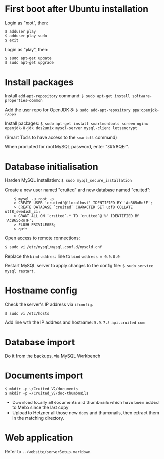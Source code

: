 # First boot after Ubuntu installation

Login as "root", then:

    $ adduser play
    $ adduser play sudo
    $ exit


Login as "play", then:

    $ sudo apt-get update
    $ sudo apt-get upgrade


# Install packages

Install `add-apt-repository` command: `$ sudo apt-get install software-properties-common`

Add the user repo for OpenJDK 8: `$ sudo add-apt-repository ppa:openjdk-r/ppa`

Install packages: `$ sudo apt-get install smartmontools screen nginx openjdk-8-jdk dos2unix mysql-server mysql-client letsencrypt`

(Smart Tools to have access to the `smartctl` command) 

When prompted for root MySQL password, enter "S#fr8QEr".


# Database initialisation

Harden MySQL installation: `$ sudo mysql_secure_installation`

Create a new user named "cruited" and new database named "cruited":

        $ mysql -u root -p
		> CREATE USER 'cruited'@'localhost' IDENTIFIED BY 'AcB65oRo!F';
        > CREATE DATABASE `cruited` CHARACTER SET utf8 COLLATE utf8_swedish_ci;
        > GRANT ALL ON `cruited`.* TO `cruited`@'%' IDENTIFIED BY 'AcB65oRo!F';
        > FLUSH PRIVILEGES;
        > quit

Open access to remote connections:

`$ sudo vi /etc/mysql/mysql.conf.d/mysqld.cnf`

Replace the `bind-address` line to `bind-address = 0.0.0.0`

Restart MySQL server to apply changes to the config file: `$ sudo service mysql restart`.


# Hostname config

Check the server's IP address via `ifconfig`.

`$ sudo vi /etc/hosts`

Add line with the IP address and hostname: `5.9.7.5 api.cruited.com`


# Database import

Do it from the backups, via MySQL Workbench


# Documents import

    $ mkdir -p ~/Cruited_V2/documents
    $ mkdir -p ~/Cruited_V2/doc-thumbnails

- Download locally all documents and thumbnails which have been added to Mebo since the last copy
- Upload to Hetzner all those new docs and thumbnails, then extract them in the matching directory.


# Web application

Refer to `../website/serverSetup.markdown`.
